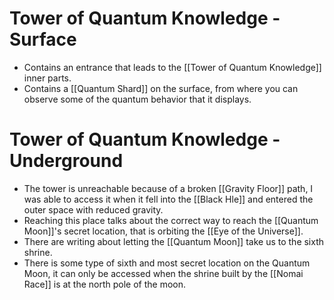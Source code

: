 # Tower of Quantum Knowledge - Surface
- Contains an entrance that leads to the [[Tower of Quantum Knowledge]] inner parts. 
- Contains a [[Quantum Shard]] on the surface, from where you can observe some of the quantum behavior that it displays.

# Tower of Quantum Knowledge - Underground
- The tower is unreachable because of a broken [[Gravity Floor]] path, I was able to access it when it fell into the [[Black Hle]] and entered the outer space with reduced gravity.
- Reaching this place talks about the correct way to reach the [[Quantum Moon]]'s secret location, that is orbiting the [[Eye of the Universe]].
- There are writing about letting the [[Quantum Moon]] take us to the sixth shrine.
- There is some type of sixth and most secret location on the Quantum Moon, it can only be accessed when the shrine built by the [[Nomai Race]] is at the north pole of the moon.